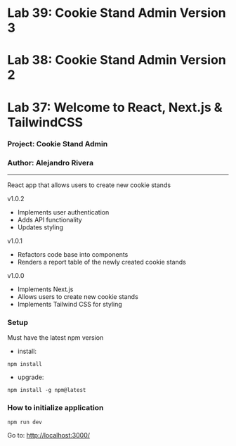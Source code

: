 # Lab 39: Cookie Stand Admin Version 3

# Lab 38: Cookie Stand Admin Version 2

# Lab 37: Welcome to React, Next.js & TailwindCSS

### Project: Cookie Stand Admin

### Author: Alejandro Rivera

---
React app that allows users to create new cookie stands

v1.0.2
  * Implements user authentication
  * Adds API functionality
  * Updates styling

v1.0.1
  * Refactors code base into components
  * Renders a report table of the newly created cookie stands

v1.0.0 

  * Implements Next.js
  * Allows users to create new cookie stands
  * Implements Tailwind CSS for styling

### Setup

Must have the latest npm version

* install:

```commandline
npm install 
```

* upgrade:

```upgrade
npm install -g npm@latest
```

### How to initialize application

```commandline
npm run dev
```

Go to: [http://localhost:3000/](http://localhost:3000/)

